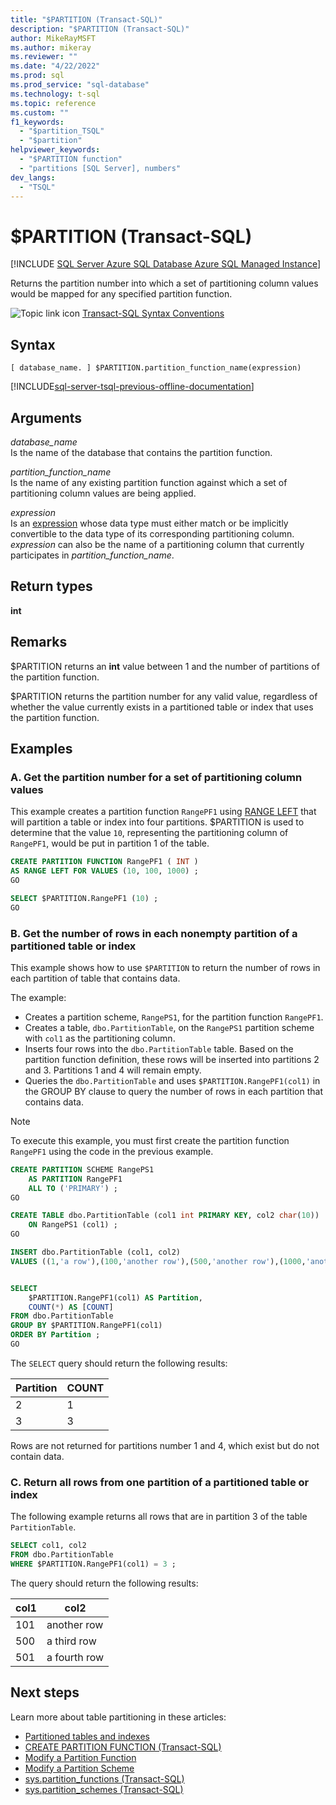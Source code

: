 ```yaml
---
title: "$PARTITION (Transact-SQL)"
description: "$PARTITION (Transact-SQL)"
author: MikeRayMSFT
ms.author: mikeray
ms.reviewer: ""
ms.date: "4/22/2022"
ms.prod: sql
ms.prod_service: "sql-database"
ms.technology: t-sql
ms.topic: reference
ms.custom: ""
f1_keywords:
  - "$partition_TSQL"
  - "$partition"
helpviewer_keywords:
  - "$PARTITION function"
  - "partitions [SQL Server], numbers"
dev_langs:
  - "TSQL"
---
```

# $PARTITION (Transact-SQL)
[!INCLUDE [SQL Server Azure SQL Database Azure SQL Managed Instance](../../includes/applies-to-version/sql-asdb-asdbmi.md)]

Returns the partition number into which a set of partitioning column values would be mapped for any specified partition function.
  
 ![Topic link icon](../../database-engine/configure-windows/media/topic-link.gif "Topic link icon") [Transact-SQL Syntax Conventions](../../t-sql/language-elements/transact-sql-syntax-conventions-transact-sql.md)
  
## Syntax  
  
```syntaxsql
[ database_name. ] $PARTITION.partition_function_name(expression)  
```  
  
[!INCLUDE[sql-server-tsql-previous-offline-documentation](../../includes/sql-server-tsql-previous-offline-documentation.md)]

## Arguments

*database_name*  
Is the name of the database that contains the partition function.  
  
*partition_function_name*  
Is the name of any existing partition function against which a set of partitioning column values are being applied.  
  
*expression*  
Is an [expression](../../t-sql/language-elements/expressions-transact-sql.md) whose data type must either match or be implicitly convertible to the data type of its corresponding partitioning column. *expression* can also be the name of a partitioning column that currently participates in *partition_function_name*.  
  
## Return types

**int**  
  
## Remarks  

$PARTITION returns an **int** value between 1 and the number of partitions of the partition function.  
  
$PARTITION returns the partition number for any valid value, regardless of whether the value currently exists in a partitioned table or index that uses the partition function.  
  
## Examples  
  
### A. Get the partition number for a set of partitioning column values  

This example creates a partition function `RangePF1` using [RANGE LEFT](../../relational-databases/partitions/partitioned-tables-and-indexes.md#partition-function) that will partition a table or index into four partitions. $PARTITION is used to determine that the value `10`, representing the partitioning column of `RangePF1`, would be put in partition 1 of the table.  
  
```sql  
CREATE PARTITION FUNCTION RangePF1 ( INT )  
AS RANGE LEFT FOR VALUES (10, 100, 1000) ;  
GO

SELECT $PARTITION.RangePF1 (10) ;  
GO  
```  
  
### B. Get the number of rows in each nonempty partition of a partitioned table or index  

This example shows how to use `$PARTITION` to return the number of rows in each partition of table that contains data.

The example:
- Creates a partition scheme, `RangePS1`, for the partition function `RangePF1`. 
- Creates a table, `dbo.PartitionTable`, on the `RangePS1` partition scheme with `col1` as the partitioning column.
- Inserts four rows into the `dbo.PartitionTable` table. Based on the partition function definition, these rows will be inserted into partitions 2 and 3. Partitions 1 and 4 will remain empty.
- Queries the `dbo.PartitionTable` and uses `$PARTITION.RangePF1(col1)` in the GROUP BY clause to query the number of rows in each partition that contains data.
  
> [!NOTE]
> To execute this example, you must first create the partition function `RangePF1` using the code in the previous example.
  
```sql
CREATE PARTITION SCHEME RangePS1  
    AS PARTITION RangePF1  
    ALL TO ('PRIMARY') ;  
GO  

CREATE TABLE dbo.PartitionTable (col1 int PRIMARY KEY, col2 char(10))  
    ON RangePS1 (col1) ;  
GO

INSERT dbo.PartitionTable (col1, col2)
VALUES ((1,'a row'),(100,'another row'),(500,'another row'),(1000,'another row'))


SELECT 
	$PARTITION.RangePF1(col1) AS Partition,   
	COUNT(*) AS [COUNT] 
FROM dbo.PartitionTable
GROUP BY $PARTITION.RangePF1(col1)  
ORDER BY Partition ;  
GO  
``` 

The `SELECT` query should return the following results:

| Partition | COUNT |
|-----------|-------|
| 2         | 1     |
| 3         | 3     |

Rows are not returned for partitions number 1 and 4, which exist but do not contain data.

### C. Return all rows from one partition of a partitioned table or index  

The following example returns all rows that are in partition 3 of the table `PartitionTable`.  
  
```sql  
SELECT col1, col2
FROM dbo.PartitionTable
WHERE $PARTITION.RangePF1(col1) = 3 ;  
```

The query should return the following results:

| col1 | col2         |
|------|--------------|
| 101  | another row  |
| 500  | a third row  |
| 501  | a fourth row |
  
## Next steps

Learn more about table partitioning in these articles:

- [Partitioned tables and indexes](../../relational-databases/partitions/partitioned-tables-and-indexes.md)
- [CREATE PARTITION FUNCTION (Transact-SQL)](../statements/create-partition-function-transact-sql.md)
- [Modify a Partition Function](../../relational-databases/partitions/modify-a-partition-function.md)
- [Modify a Partition Scheme](../../relational-databases/partitions/modify-a-partition-scheme.md)
- [sys.partition_functions (Transact-SQL)](../../relational-databases/system-catalog-views/sys-partition-functions-transact-sql.md)
- [sys.partition_schemes (Transact-SQL)](../../relational-databases/system-catalog-views/sys-partition-schemes-transact-sql.md)
